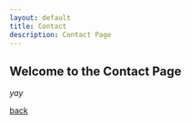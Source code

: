 ```yaml
---
layout: default
title: Contact
description: Contact Page
---
```


## Welcome to the Contact Page

_yay_

[back](./)
